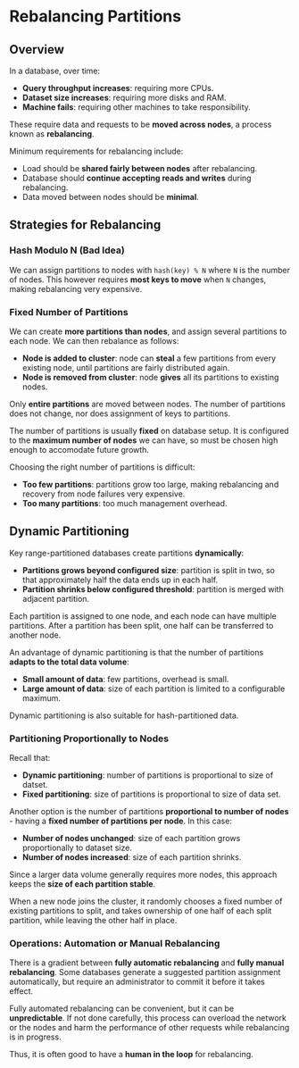 # Rebalancing Partitions
## Overview
In a database, over time:
- **Query throughput increases**: requiring more CPUs.
- **Dataset size increases**: requiring more disks and RAM.
- **Machine fails**: requiring other machines to take responsibility.

These require data and requests to be **moved across nodes**, a process known as **rebalancing**.

Minimum requirements for rebalancing include:
- Load should be **shared fairly between nodes** after rebalancing.
- Database should **continue accepting reads and writes** during rebalancing.
- Data moved between nodes should be **minimal**.

## Strategies for Rebalancing
### Hash Modulo N (Bad Idea)
We can assign partitions to nodes with `hash(key) % N` where `N` is the number of nodes. This however requires **most keys to move** when `N` changes, making rebalancing very expensive.

### Fixed Number of Partitions
We can create **more partitions than nodes**, and assign several partitions to each node. We can then rebalance as follows:
- **Node is added to cluster**: node can **steal** a few partitions from every existing node, until partitions are fairly distributed again. 
- **Node is removed from cluster**: node **gives** all its partitions to existing nodes.

Only **entire partitions** are moved between nodes. The number of partitions does not change, nor does assignment of keys to partitions.

The number of partitions is usually **fixed** on database setup. It is configured to the **maximum number of nodes** we can have, so must be chosen high enough to accomodate future growth.

Choosing the right number of partitions is difficult:
- **Too few partitions**: partitions grow too large, making rebalancing and recovery from node failures very expensive.
- **Too many partitions**: too much management overhead.

## Dynamic Partitioning
Key range-partitioned databases create partitions **dynamically**:
- **Partitions grows beyond configured size**: partition is split in two, so that approximately half the data ends up in each half.
- **Partition shrinks below configured threshold**: partition is merged with adjacent partition.

Each partition is assigned to one node, and each node can have multiple partitions. After a partition has been split, one half can be transferred to another node.

An advantage of dynamic partitioning is that the number of partitions **adapts to the total data volume**:
- **Small amount of data**: few partitions, overhead is small.
- **Large amount of data**: size of each partition is limited to a configurable maximum.

Dynamic partitioning is also suitable for hash-partitioned data.

### Partitioning Proportionally to Nodes
Recall that:
- **Dynamic partitioning**: number of partitions is proportional to size of datset.
- **Fixed partitioning**: size of partitions is proportional to size of data set.

Another option is the number of partitions **proportional to number of nodes** - having a **fixed number of partitions per node**. In this case:
- **Number of nodes unchanged**: size of each partition grows proportionally to dataset size.
- **Number of nodes increased**: size of each partition shrinks.

Since a larger data volume generally requires more nodes, this approach keeps the **size of each partition stable**.

When a new node joins the cluster, it randomly chooses a fixed number of existing partitions to split, and takes ownership of one half of each split partition, while leaving the other half in place.

### Operations: Automation or Manual Rebalancing
There is a gradient between **fully automatic rebalancing** and **fully manual rebalancing**. Some databases generate a suggested partition assignment automatically, but require an administrator to commit it before it takes effect.

Fully automated rebalancing can be convenient, but it can be **unpredictable**. If not done carefully, this process can overload the network or the nodes and harm the performance of other requests while rebalancing is in progress.

Thus, it is often good to have a **human in the loop** for rebalancing.
